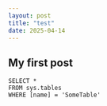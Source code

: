```yaml
---
layout: post
title: "test"
date: 2025-04-14
---
```


## My first post

 ```tsql
 SELECT *
 FROM sys.tables
 WHERE [name] = 'SomeTable'
 ```
